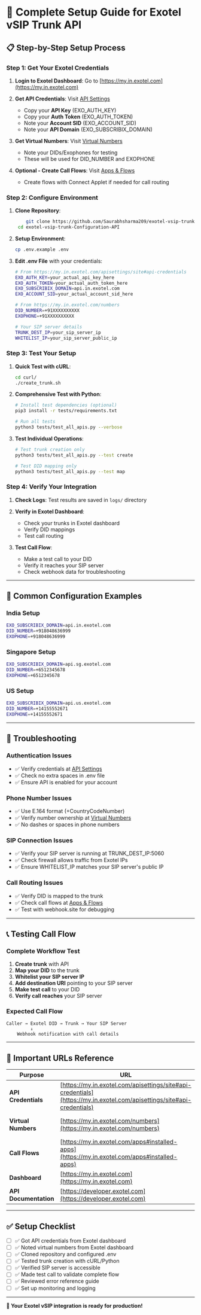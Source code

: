 # 🚀 Complete Setup Guide for Exotel vSIP Trunk API

## 📋 **Step-by-Step Setup Process**

### **Step 1: Get Your Exotel Credentials**

1. **Login to Exotel Dashboard**: Go to [https://my.in.exotel.com](https://my.in.exotel.com)

2. **Get API Credentials**: Visit [API Settings](https://my.in.exotel.com/apisettings/site#api-credentials)
   - Copy your **API Key** (EXO_AUTH_KEY)
   - Copy your **Auth Token** (EXO_AUTH_TOKEN) 
   - Note your **Account SID** (EXO_ACCOUNT_SID)
   - Note your **API Domain** (EXO_SUBSCRIBIX_DOMAIN)

3. **Get Virtual Numbers**: Visit [Virtual Numbers](https://my.in.exotel.com/numbers)
   - Note your DIDs/Exophones for testing
   - These will be used for DID_NUMBER and EXOPHONE

4. **Optional - Create Call Flows**: Visit [Apps & Flows](https://my.in.exotel.com/apps#installed-apps)
   - Create flows with Connect Applet if needed for call routing

### **Step 2: Configure Environment**

1. **Clone Repository**:
   ```bash
       git clone https://github.com/Saurabhsharma209/exotel-vsip-trunk-Configuration-API.git
    cd exotel-vsip-trunk-Configuration-API
   ```

2. **Setup Environment**:
   ```bash
   cp .env.example .env
   ```

3. **Edit .env File** with your credentials:
   ```bash
   # From https://my.in.exotel.com/apisettings/site#api-credentials
   EXO_AUTH_KEY=your_actual_api_key_here
   EXO_AUTH_TOKEN=your_actual_auth_token_here
   EXO_SUBSCRIBIX_DOMAIN=api.in.exotel.com
   EXO_ACCOUNT_SID=your_actual_account_sid_here
   
   # From https://my.in.exotel.com/numbers
   DID_NUMBER=+91XXXXXXXXXX
   EXOPHONE=+91XXXXXXXXXX
   
   # Your SIP server details
   TRUNK_DEST_IP=your_sip_server_ip
   WHITELIST_IP=your_sip_server_public_ip
   ```

### **Step 3: Test Your Setup**

1. **Quick Test with cURL**:
   ```bash
   cd curl/
   ./create_trunk.sh
   ```

2. **Comprehensive Test with Python**:
   ```bash
   # Install test dependencies (optional)
   pip3 install -r tests/requirements.txt
   
   # Run all tests
   python3 tests/test_all_apis.py --verbose
   ```

3. **Test Individual Operations**:
   ```bash
   # Test trunk creation only
   python3 tests/test_all_apis.py --test create
   
   # Test DID mapping only  
   python3 tests/test_all_apis.py --test map
   ```

### **Step 4: Verify Your Integration**

1. **Check Logs**: Test results are saved in `logs/` directory

2. **Verify in Exotel Dashboard**: 
   - Check your trunks in Exotel dashboard
   - Verify DID mappings
   - Test call routing

3. **Test Call Flow**:
   - Make a test call to your DID
   - Verify it reaches your SIP server
   - Check webhook data for troubleshooting

---

## 🔧 **Common Configuration Examples**

### **India Setup**
```bash
EXO_SUBSCRIBIX_DOMAIN=api.in.exotel.com
DID_NUMBER=+918048636999
EXOPHONE=+918048636999
```

### **Singapore Setup**
```bash
EXO_SUBSCRIBIX_DOMAIN=api.sg.exotel.com
DID_NUMBER=+6512345678
EXOPHONE=+6512345678
```

### **US Setup**
```bash
EXO_SUBSCRIBIX_DOMAIN=api.us.exotel.com
DID_NUMBER=+14155552671
EXOPHONE=+14155552671
```

---

## 🚨 **Troubleshooting**

### **Authentication Issues**
- ✅ Verify credentials at [API Settings](https://my.in.exotel.com/apisettings/site#api-credentials)
- ✅ Check no extra spaces in .env file
- ✅ Ensure API is enabled for your account

### **Phone Number Issues**
- ✅ Use E.164 format (+CountryCodeNumber)
- ✅ Verify number ownership at [Virtual Numbers](https://my.in.exotel.com/numbers)
- ✅ No dashes or spaces in phone numbers

### **SIP Connection Issues**
- ✅ Verify your SIP server is running at TRUNK_DEST_IP:5060
- ✅ Check firewall allows traffic from Exotel IPs
- ✅ Ensure WHITELIST_IP matches your SIP server's public IP

### **Call Routing Issues**
- ✅ Verify DID is mapped to the trunk
- ✅ Check call flows at [Apps & Flows](https://my.in.exotel.com/apps#installed-apps)
- ✅ Test with webhook.site for debugging

---

## 📞 **Testing Call Flow**

### **Complete Workflow Test**
1. **Create trunk** with API
2. **Map your DID** to the trunk
3. **Whitelist your SIP server IP**
4. **Add destination URI** pointing to your SIP server
5. **Make test call** to your DID
6. **Verify call reaches** your SIP server

### **Expected Call Flow**
```
Caller → Exotel DID → Trunk → Your SIP Server
         ↓
    Webhook notification with call details
```

---

## 🔗 **Important URLs Reference**

| Purpose | URL | Description |
|---------|-----|-------------|
| **API Credentials** | [https://my.in.exotel.com/apisettings/site#api-credentials](https://my.in.exotel.com/apisettings/site#api-credentials) | Get API Key, Token, Account SID |
| **Virtual Numbers** | [https://my.in.exotel.com/numbers](https://my.in.exotel.com/numbers) | Manage DIDs and Exophones |
| **Call Flows** | [https://my.in.exotel.com/apps#installed-apps](https://my.in.exotel.com/apps#installed-apps) | Create flows with Connect Applet |
| **Dashboard** | [https://my.in.exotel.com](https://my.in.exotel.com) | Main Exotel dashboard |
| **API Documentation** | [https://developer.exotel.com](https://developer.exotel.com) | Official API docs |

---

## ✅ **Setup Checklist**

- [ ] ✅ Got API credentials from Exotel dashboard
- [ ] ✅ Noted virtual numbers from Exotel dashboard  
- [ ] ✅ Cloned repository and configured .env
- [ ] ✅ Tested trunk creation with cURL/Python
- [ ] ✅ Verified SIP server is accessible
- [ ] ✅ Made test call to validate complete flow
- [ ] ✅ Reviewed error reference guide
- [ ] ✅ Set up monitoring and logging

---

**🎉 Your Exotel vSIP integration is ready for production!** 